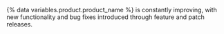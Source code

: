 {% data variables.product.product_name %} is constantly improving, with new functionality and bug fixes introduced through feature and patch releases.
